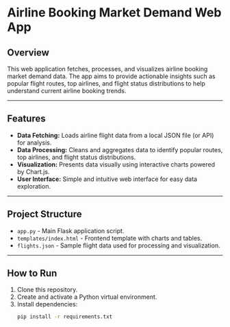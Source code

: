 # Airline Booking Market Demand Web App

## Overview

This web application fetches, processes, and visualizes airline booking market demand data. The app aims to provide actionable insights such as popular flight routes, top airlines, and flight status distributions to help understand current airline booking trends.

---

## Features

- **Data Fetching:** Loads airline flight data from a local JSON file (or API) for analysis.
- **Data Processing:** Cleans and aggregates data to identify popular routes, top airlines, and flight status distributions.
- **Visualization:** Presents data visually using interactive charts powered by Chart.js.
- **User Interface:** Simple and intuitive web interface for easy data exploration.

---

## Project Structure

- `app.py` - Main Flask application script.
- `templates/index.html` - Frontend template with charts and tables.
- `flights.json` - Sample flight data used for processing and visualization.

---


## How to Run

1. Clone this repository.
2. Create and activate a Python virtual environment.
3. Install dependencies:  
   ```bash
   pip install -r requirements.txt